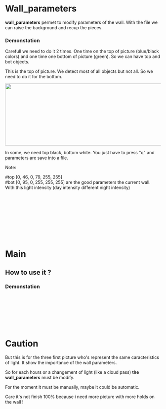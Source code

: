 

<h1>Wall_parameters</h1>

<strong>wall_parameters</strong> permet to modify parameters of the wall. With the file we can raise the background and recup the pieces.


<h3>Demonstation</h3>

Carefull we need to do it 2 times. One time on the top of picture (blue/black colors) and one time one bottom of picture (green). So we can have top and bot objects.

This is the top of picture. We detect most of all objects but not all. So we need to do it for the bottom.

<p align="center">
  <img width="600" height="200" src="https://user-images.githubusercontent.com/54853371/68077152-05d5f680-fdbf-11e9-8914-08c3172cd91f.png">
  
</p>













In some, we need top black, bottom white. You just have to press "q" and parameters are save into a file.


Note: 

#top [0, 46, 0, 79, 255, 255] <br>
#bot [0, 95, 0, 255, 255, 255] are the good parameters the current wall. With this light intensity (day intensity different night intensity)

<br><br><br><br><br><br><br><br>

<h1>Main</h1>

<h2>How to use it ?</h2>


<h3>Demonstation</h3>








<br><br><br><br><br><br>

<h1 id="Caution">Caution</h1>

But this is for the three first picture who's represent the same caracteristics of light. It show the importance of the wall parameters.

So for each hours or a changement of light (like a cloud pass) <strong>the wall_parameters</strong> must be modify.

For the moment it must be manually, maybe it could be automatic.

Care it's not finish 100% because i need more picture with more holds on the wall !
